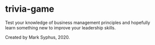# trivia-game
Test your knowledge of business management principles and hopefully learn something new to improve your leadership skills.

Created by Mark Syphus, 2020.
